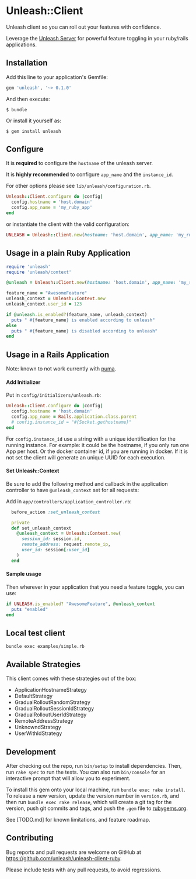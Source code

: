 # Unleash::Client

Unleash client so you can roll out your features with confidence.

Leverage the [Unleash Server](https://github.com/Unleash/unleash) for powerful feature toggling in your ruby/rails applications.

## Installation

Add this line to your application's Gemfile:

```ruby
gem 'unleash', '~> 0.1.0'
```

And then execute:

    $ bundle

Or install it yourself as:

    $ gem install unleash

## Configure

It is **required** to configure the `hostname` of the unleash server.

It is **highly recommended** to configure `app_name` and the `instance_id`.

For other options please see `lib/unleash/configuration.rb`.

```ruby
Unleash::Client.configure do |config|
  config.hostname = 'host.domain'
  config.app_name = 'my_ruby_app'
end
```

or instantiate the client with the valid configuration:

```ruby
UNLEASH = Unleash::Client.new(hostname: 'host.domain', app_name: 'my_ruby_app')
```

## Usage in a plain Ruby Application

```ruby
require 'unleash'
require 'unleash/context'

@unleash = Unleash::Client.new(hostname: 'host.domain', app_name: 'my_ruby_app')

feature_name = "AwesomeFeature"
unleash_context = Unleash::Context.new
unleash_context.user_id = 123

if @unleash.is_enabled?(feature_name, unleash_context)
  puts " #{feature_name} is enabled according to unleash"
else
  puts " #{feature_name} is disabled according to unleash"
end
```

## Usage in a Rails Application

Note: known to not work currently with [puma](https://github.com/puma/puma).

#### Add Initializer

Put in `config/initializers/unleash.rb`:

```ruby
Unleash::Client.configure do |config|
  config.hostname = 'host.domain'
  config.app_name = Rails.application.class.parent
  # config.instance_id = "#{Socket.gethostname}"
end
```
For `config.instance_id` use a string with a unique identification for the running instance. For example: it could be the hostname, if you only run one App per host. Or the docker container id, if you are running in docker. If it is not set the client will generate an unique UUID for each execution.


#### Set Unleash::Context

Be sure to add the following method and callback in the application controller to have `@unleash_context` set for all requests:

Add in `app/controllers/application_controller.rb`:

```ruby
  before_action :set_unleash_context

  private
  def set_unleash_context
    @unleash_context = Unleash::Context.new(
      session_id: session.id,
      remote_address: request.remote_ip,
      user_id: session[:user_id]
    )
  end
```

#### Sample usage

Then wherever in your application that you need a feature toggle, you can use:

```ruby
if UNLEASH.is_enabled? "AwesomeFeature", @unleash_context
  puts "enabled"
end
```

## Local test client

```
bundle exec examples/simple.rb
```

## Available Strategies

This client comes with these strategies out of the box:

 * ApplicationHostnameStrategy
 * DefaultStrategy
 * GradualRolloutRandomStrategy
 * GradualRolloutSessionIdStrategy
 * GradualRolloutUserIdStrategy
 * RemoteAddressStrategy
 * UnknowndStrategy
 * UserWithIdStrategy


## Development

After checking out the repo, run `bin/setup` to install dependencies. Then, run `rake spec` to run the tests. You can also run `bin/console` for an interactive prompt that will allow you to experiment.

To install this gem onto your local machine, run `bundle exec rake install`. To release a new version, update the version number in `version.rb`, and then run `bundle exec rake release`, which will create a git tag for the version, push git commits and tags, and push the `.gem` file to [rubygems.org](https://rubygems.org).

See [TODO.md] for known limitations, and feature roadmap.


## Contributing

Bug reports and pull requests are welcome on GitHub at https://github.com/unleash/unleash-client-ruby.

Please include tests with any pull requests, to avoid regressions.
